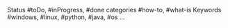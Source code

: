 Status #toDo, #inProgress, #done
categories #how-to, #what-is
Keywords #windows, #linux, #python, #java, #os ...
